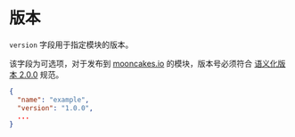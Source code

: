 # 版本

`version` 字段用于指定模块的版本。

该字段为可选项，对于发布到 [mooncakes.io](https://mooncakes.io) 的模块，版本号必须符合 [语义化版本 2.0.0](https://semver.org/spec/v2.0.0.html) 规范。

```json
{
  "name": "example",
  "version": "1.0.0",
  ...
}
```
